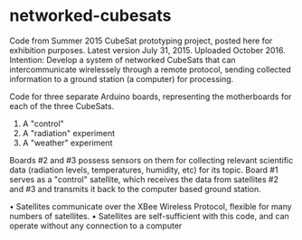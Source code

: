 # networked-cubesats
Code from Summer 2015 CubeSat prototyping project, posted here for exhibition purposes. 
Latest version July 31, 2015. Uploaded October 2016.
Intention: Develop a system of networked CubeSats that can intercommunicate wirelessely through a remote protocol, 
sending collected information to a ground station (a computer) for processing.

Code for three separate Arduino boards, representing the motherboards for each of the three CubeSats.
  1. A "control" 
  2. A "radiation" experiment
  3. A "weather" experiment

Boards #2 and #3 possess sensors on them for collecting relevant scientific data (radiation levels, temperatures, humidity, etc) 
for its topic. Board #1 serves as a "control" satellite, which receives the data from satellites #2 and #3 and transmits it back to the 
computer based ground station.

  • Satellites communicate over the XBee Wireless Protocol, flexible for many numbers of satellites.
  • Satellites are self-sufficient with this code, and can operate without any connection to a computer
 
  
